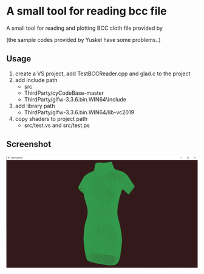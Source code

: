 # A small tool for reading bcc file

A small tool for reading and plotting BCC cloth file provided by 

[Yuskel]: http://www.cemyuksel.com/research/yarnmodels/

(the sample codes provided by Yuskel have some problems..)

## Usage

1. create a VS project, add TestBCCReader.cpp and glad.c to the project
2. add include path
   * src
   * ThirdParty/cyCodeBase-master
   * ThirdParty/glfw-3.3.6.bin.WIN64\include
3. add library path
   * ThirdParty/glfw-3.3.6.bin.WIN64/lib-vc2019
4. copy shaders to project path
   * src/test.vs  and src/test.ps

## Screenshot

![app](app.png)